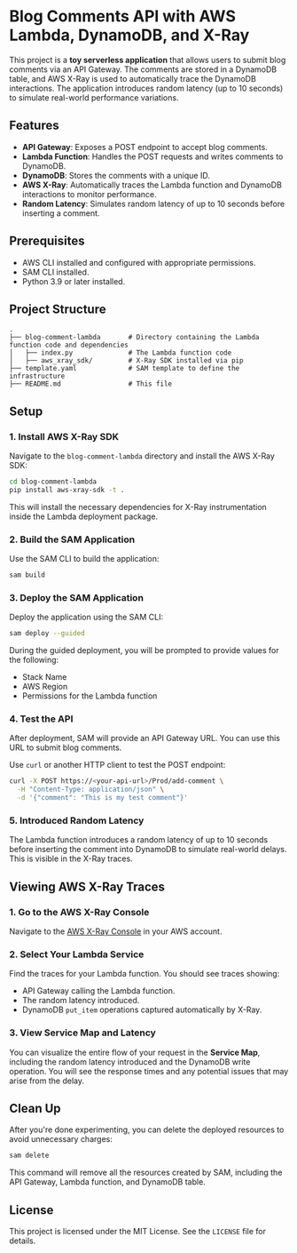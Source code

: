 
# Blog Comments API with AWS Lambda, DynamoDB, and X-Ray

This project is a **toy serverless application** that allows users to submit blog comments via an API Gateway. The comments are stored in a DynamoDB table, and AWS X-Ray is used to automatically trace the DynamoDB interactions. The application introduces random latency (up to 10 seconds) to simulate real-world performance variations.

## Features

- **API Gateway**: Exposes a POST endpoint to accept blog comments.
- **Lambda Function**: Handles the POST requests and writes comments to DynamoDB.
- **DynamoDB**: Stores the comments with a unique ID.
- **AWS X-Ray**: Automatically traces the Lambda function and DynamoDB interactions to monitor performance.
- **Random Latency**: Simulates random latency of up to 10 seconds before inserting a comment.

## Prerequisites

- AWS CLI installed and configured with appropriate permissions.
- SAM CLI installed.
- Python 3.9 or later installed.

## Project Structure

```
.
├── blog-comment-lambda       # Directory containing the Lambda function code and dependencies
│   ├── index.py              # The Lambda function code
│   ├── aws_xray_sdk/         # X-Ray SDK installed via pip
├── template.yaml             # SAM template to define the infrastructure
├── README.md                 # This file
```

## Setup

### 1. Install AWS X-Ray SDK

Navigate to the `blog-comment-lambda` directory and install the AWS X-Ray SDK:

```bash
cd blog-comment-lambda
pip install aws-xray-sdk -t .
```

This will install the necessary dependencies for X-Ray instrumentation inside the Lambda deployment package.

### 2. Build the SAM Application

Use the SAM CLI to build the application:

```bash
sam build
```

### 3. Deploy the SAM Application

Deploy the application using the SAM CLI:

```bash
sam deploy --guided
```

During the guided deployment, you will be prompted to provide values for the following:
- Stack Name
- AWS Region
- Permissions for the Lambda function

### 4. Test the API

After deployment, SAM will provide an API Gateway URL. You can use this URL to submit blog comments.

Use `curl` or another HTTP client to test the POST endpoint:

```bash
curl -X POST https://<your-api-url>/Prod/add-comment \
  -H "Content-Type: application/json" \
  -d '{"comment": "This is my test comment"}'
```

### 5. Introduced Random Latency

The Lambda function introduces a random latency of up to 10 seconds before inserting the comment into DynamoDB to simulate real-world delays. This is visible in the X-Ray traces.

## Viewing AWS X-Ray Traces

### 1. Go to the AWS X-Ray Console

Navigate to the [AWS X-Ray Console](https://console.aws.amazon.com/xray/home) in your AWS account.

### 2. Select Your Lambda Service

Find the traces for your Lambda function. You should see traces showing:
- API Gateway calling the Lambda function.
- The random latency introduced.
- DynamoDB `put_item` operations captured automatically by X-Ray.

### 3. View Service Map and Latency

You can visualize the entire flow of your request in the **Service Map**, including the random latency introduced and the DynamoDB write operation. You will see the response times and any potential issues that may arise from the delay.

## Clean Up

After you're done experimenting, you can delete the deployed resources to avoid unnecessary charges:

```bash
sam delete
```

This command will remove all the resources created by SAM, including the API Gateway, Lambda function, and DynamoDB table.

## License

This project is licensed under the MIT License. See the `LICENSE` file for details.
